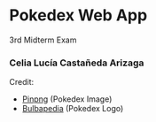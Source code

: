 # Pokedex Web App
3rd Midterm Exam
### Celia Lucía Castañeda Arizaga

Credit:
- [Pinpng](https://www.pinpng.com/) (Pokedex Image)
- [Bulbapedia](https://bulbapedia.bulbagarden.net/w/index.php?title=File:Pok%C3%A9dex_logo.png&printable=yes) (Pokedex Logo)
